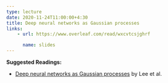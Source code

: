```yaml
---
type: lecture
date: 2020-11-24T11:00:00+4:30
title: Deep neural networks as Gaussian processes
links:
    - url: https://www.overleaf.com/read/wxcvtcsjghrf

      name: slides
---
```

**Suggested Readings:**
- [Deep neural networks as Gaussian processes](https://arxiv.org/abs/1711.00165) by Lee et al.
